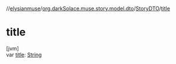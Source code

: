 //[elysianmuse](../../../index.md)/[org.darkSolace.muse.story.model.dto](../index.md)/[StoryDTO](index.md)/[title](title.md)

# title

[jvm]\
var [title](title.md): [String](https://kotlinlang.org/api/latest/jvm/stdlib/kotlin/-string/index.html)
